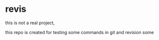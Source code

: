 # revis
this is not a real project,

this repo is created for testing some commands in git and revision some 
